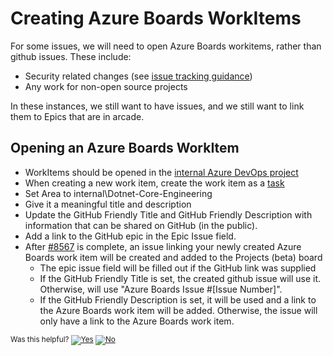 # Creating Azure Boards WorkItems

For some issues, we will need to open Azure Boards workitems, rather than github issues. These include:

* Security related changes (see [issue tracking guidance](IssueTrackingGuidance.md))
* Any work for non-open source projects

In these instances, we still want to have issues, and we still want to link them to Epics that are in arcade.

## Opening an Azure Boards WorkItem

* WorkItems should be opened in the [internal Azure DevOps project](https://dev.azure.com/dnceng/internal/_workitems/)
* When creating a new work item, create the work item as a [task](https://dev.azure.com/dnceng/internal/_workitems/create/Task)
* Set Area to internal\Dotnet-Core-Engineering
* Give it a meaningful title and description
* Update the GitHub Friendly Title and GitHub Friendly Description with information that can be shared on GitHub (in the public).
* Add a link to the GitHub epic in the Epic Issue field.
* After [#8567](https://github.com/dotnet/arcade/issues/8567) is complete, an issue linking your newly created Azure Boards work item will be created and added to the Projects (beta) board
    * The epic issue field will be filled out if the GitHub link was supplied
    * If the GitHub Friendly Title is set, the created github issue will use it. Otherwise, will use "Azure Boards Issue #[Issue Number]".
    * If the GitHub Friendly Description is set, it will be used and a link to the Azure Boards work item will be added. Otherwise, the issue will only have a link to the Azure Boards work item.


<!-- Begin Generated Content: Doc Feedback -->
<sub>Was this helpful? [![Yes](https://helix.dot.net/f/ip/5?p=Documentation%5CTeamProcess%5CDevGuide%5Cazdoworkitemguidance.md)](https://helix.dot.net/f/p/5?p=Documentation%5CTeamProcess%5CDevGuide%5Cazdoworkitemguidance.md) [![No](https://helix.dot.net/f/in)](https://helix.dot.net/f/n/5?p=Documentation%5CTeamProcess%5CDevGuide%5Cazdoworkitemguidance.md)</sub>
<!-- End Generated Content-->
